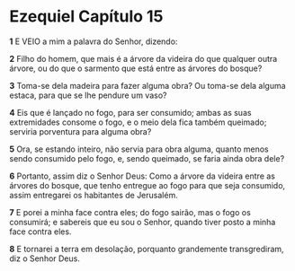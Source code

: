 # Ezequiel Capítulo 15

**1** 	E VEIO a mim a palavra do Senhor, dizendo:

**2** 	Filho do homem, que mais é a árvore da videira do que qualquer outra árvore, ou do que o sarmento que está entre as árvores do bosque?

**3** 	Toma-se dela madeira para fazer alguma obra? Ou toma-se dela alguma estaca, para que se lhe pendure um vaso?

**4** 	Eis que é lançado no fogo, para ser consumido; ambas as suas extremidades consome o fogo, e o meio dela fica também queimado; serviria porventura para alguma obra?

**5** 	Ora, se estando inteiro, não servia para obra alguma, quanto menos sendo consumido pelo fogo, e, sendo queimado, se faria ainda obra dele?

**6** 	Portanto, assim diz o Senhor Deus: Como a árvore da videira entre as árvores do bosque, que tenho entregue ao fogo para que seja consumido, assim entregarei os habitantes de Jerusalém.

**7** 	E porei a minha face contra eles; do fogo sairão, mas o fogo os consumirá; e sabereis que eu sou o Senhor, quando tiver posto a minha face contra eles.

**8** 	E tornarei a terra em desolação, porquanto grandemente transgrediram, diz o Senhor Deus.

